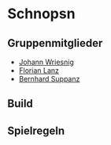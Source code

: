 # Schnopsn

## Gruppenmitglieder
- [Johann Wriesnig](https://github.com/johannwriesnig)
- [Florian Lanz](https://github.com/florianlan)
- [Bernhard Suppanz](https://https://github.com/besuppanz)
## Build

## Spielregeln
